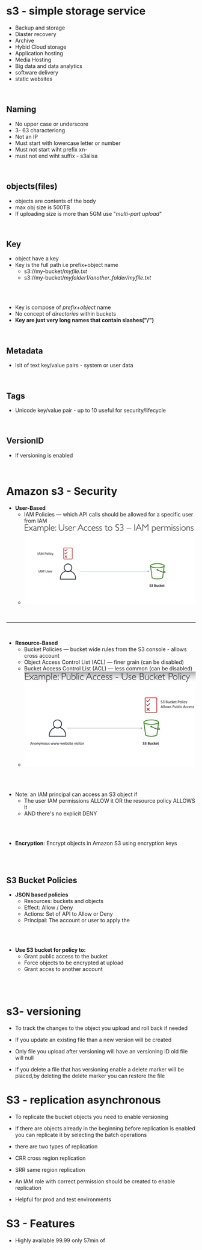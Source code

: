 # s3 -  simple storage service
- Backup and storage
- Diaster recovery
- Archive
- Hybid Cloud storage
- Application hosting
- Media Hosting
- Big data and data analytics
- software delivery
- static websites
<br>

## Naming 

- No upper case or underscore
- 3- 63 characterlong
- Not an IP
- Must start with lowercase letter or number
- Must not start wiht prefix xn- 
- must not end wiht suffix - s3alisa
<br>

## objects(files)
-  objects are contents of the body
-  max obj size is 500TB
-  If uploading size is more than 5GM use "*multi-part upload*"
<br>

## Key 
- object have a key
- Key is the full path i.e prefix+object name
  - s3://my-bucket/*myfile.txt* 
  - s3://my-bucket/*myfolder1/another_folder/myfile.txt*
<br> 
<br>
 
- Key is compose of *prefix+object* name
- No concept of *directories* within buckets
- **Key are just very long names that contain slashes("/")**
<br>
  

## Metadata
- lsit of text key/value pairs - system or user data

<br>

## Tags 
-  Unicode key/value pair - up to 10 useful for security/lifecycle
<br>

## VersionID 
-  If versioning is enabled
<br>

# Amazon s3 - Security 

- **User-Based**
  - IAM Policies — which API calls should be allowed for a specific user from IAM
  - ![User-based](images/when_to_use_IAM_policy_for_bucket_access.jpg)
  
<br>

---

<br>

- **Resource-Based**
  - Bucket Policies — bucket wide rules from the S3 console - allows cross account
  - Object Access Control List (ACL) — finer grain (can be disabled)
  - Bucket Access Control List (ACL) — less common (can be disabled)
  - ![Resource-based](images/when_to_use_resource_based_bucket_policy.jpg)
<br> 
<br>
  
- Note: an IAM principal can access an S3 object if
    - The user IAM permissions ALLOW it OR the resource policy ALLOWS it
    - AND there's no explicit DENY
 <br>

<br>

- **Encryption**: Encrypt objects in Amazon S3 using encryption keys
 <br> 
<br>
  

## S3 Bucket Policies
- **JSON based policies**
  - Resources: buckets and objects
  - Effect: Allow / Deny
  - Actions: Set of API to Allow or Deny
  - Principal: The account or user to apply the
  <br>

 <br>

- **Use S3 bucket for policy to:**
  - Grant public access to the bucket
  - Force objects to be encrypted at upload
  - Grant acces to another account
<br>

<br>
  

 # s3- versioning

- To track the changes to the object you upload and roll back if needed 
- If you update an existing file than a new version will be created

- Only file you upload after versioning will have an versioning ID old file will null

- If you delete a file that has versioning enable a delete marker will be placed,by deleting the delete marker you can restore the file

# S3 - replication asynchronous 

- To replicate the bucket objects you need to enable versioning

- If there are objects already in the beginning before replication is enabled you can replicate it by selecting the batch operations

- there are two types of replication
 - CRR cross region replication 
 - SRR same region replication

- An IAM role with correct permission should be created to enable replication

- Helpful for prod and test environments

# S3 - Features

- Highly available 99.99 only 57min of 
